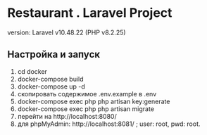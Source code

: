 # Restaurant . Laravel Project

version: Laravel v10.48.22 (PHP v8.2.25)

## Настройка и запуск

1. cd docker
2. docker-compose build
3. docker-compose up -d
4. скопировать содержимое .env.example в .env
5. docker-compose exec php php artisan key:generate
6. docker-compose exec php php artisan migrate
7. перейти на http://localhost:8080/
8. для phpMyAdmin: http://localhost:8081/ ; user: root, pwd: root.
